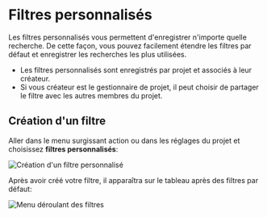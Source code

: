 Filtres personnalisés
==============

Les filtres personnalisés vous permettent d'enregistrer n'importe quelle recherche.
De cette façon, vous pouvez facilement étendre les filtres par défaut et enregistrer les recherches les plus utilisées.

- Les filtres personnalisés sont enregistrés par projet et associés à leur créateur.
- Si vous créateur est le gestionnaire de projet, il peut choisir de partager le filtre avec les autres membres du projet.

Création d'un filtre
---------------

Aller dans le menu surgissant action ou dans les réglages du projet et choisissez **filtres personnalisés**:

![Création d'un filtre personnalisé](screenshots/custom-filter-creation.png)

Après avoir créé votre filtre, il apparaîtra sur le tableau après des filtres par défaut:

![Menu déroulant des filtres](screenshots/custom-filter-dropdown.png)
